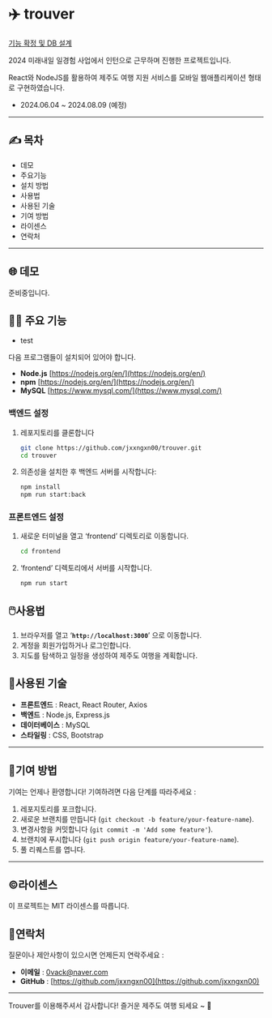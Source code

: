# ✈️ trouver

[기능 확정 및 DB 설계](https://www.notion.so/DB-4e7131cf092b481184c86a8659b1cf08?pvs=21)

2024 미래내일 일경험 사업에서 인턴으로 근무하며 진행한 프로젝트입니다.

React와 NodeJS를 활용하여 제주도 여행 지원 서비스를 모바일 웹애플리케이션 형태로 구현하였습니다.

- 2024.06.04 ~ 2024.08.09 (예정)

---

## ✍️ 목차

- 데모
- 주요기능
- 설치 방법
- 사용법
- 사용된 기술
- 기여 방법
- 라이센스
- 연락처

---

## 🌐 데모

준비중입니다.



## 💁‍♀️ 주요 기능

- test


다음 프로그램들이 설치되어 있어야 합니다.

- **Node.js** [https://nodejs.org/en/](https://nodejs.org/en/)
- **npm** [https://nodejs.org/en/](https://nodejs.org/en/)
- **MySQL** [https://www.mysql.com/](https://www.mysql.com/)

### 백엔드 설정

1. 레포지토리를 클론합니다
    
    ```bash
    git clone https://github.com/jxxngxn00/trouver.git
    cd trouver
    ```
    
2. 의존성을 설치한 후 백엔드 서버를 시작합니다:
    
    ```bash
    npm install
    npm run start:back
    ```
    

### 프론트엔드 설정

1. 새로운 터미널을 열고 ‘frontend’ 디렉토리로 이동합니다.
    
    ```bash
    cd frontend
    ```
    
2. ‘frontend’ 디렉토리에서 서버를 시작합니다.
    
    ```bash
    npm run start
    ```
    


## 🖱️사용법

1. 브라우저를 열고 ‘**`http://localhost:3000`**’ 으로 이동합니다.
2. 계정을 회원가입하거나 로그인합니다.
3. 지도를 탐색하고 일정을 생성하여 제주도 여행을 계획합니다.



## 💾사용된 기술

- **프론트엔드** : React, React Router, Axios
- **백엔드** : Node.js, Express.js
- **데이터베이스** : MySQL
- **스타일링** : CSS, Bootstrap

---

## 💁기여 방법

기여는 언제나 환영합니다! 기여하려면 다음 단계를 따라주세요 :

1. 레포지토리를 포크합니다.
2. 새로운 브랜치를 만듭니다 (`git checkout -b feature/your-feature-name`).
3. 변경사항을 커밋합니다 (`git commit -m 'Add some feature'`).
4. 브랜치에 푸시합니다 (`git push origin feature/your-feature-name`).
5. 풀 리퀘스트를 엽니다.

---

## ©️라이센스

이 프로젝트는 MIT 라이센스를 따릅니다.



## 🤙연락처

질문이나 제안사항이 있으시면 언제든지 연락주세요 :

- **이메일** : 0vack@naver.com
- **GitHub** : [https://github.com/jxxngxn00](https://github.com/jxxngxn00)

---

Trouver를 이용해주셔서 감사합니다! 즐거운 제주도 여행 되세요 ~ 🍊

